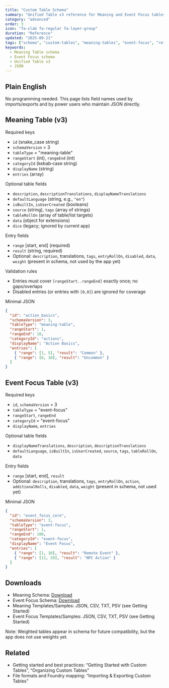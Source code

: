 ```yaml
---
title: "Custom Table Schema"
summary: "Unified Table v3 reference for Meaning and Event Focus tables, with minimal examples and downloads."
category: "advanced"
order: 3
icon: "fa-slab fa-regular fa-layer-group"
duration: "Reference"
updated: "2025-09-21"
tags: ["schema", "custom-tables", "meaning-tables", "event-focus", "reference"]
keywords:
  - Meaning Table schema
  - Event Focus schema
  - Unified Table v3
  - JSON
---
```


## Plain English

No programming needed. This page lists field names used by imports/exports and by power users who maintain JSON directly.

## Meaning Table (v3)

Required keys
- `id` (snake_case string)
- `schemaVersion` = 3
- `tableType` = "meaning-table"
- `rangeStart` (int), `rangeEnd` (int)
- `categoryId` (kebab‑case string)
- `displayName` (string)
- `entries` (array)

Optional table fields
- `description`, `descriptionTranslations`, `displayNameTranslations`
- `defaultLanguage` (string, e.g., `"en"`)
- `isBuiltIn`, `isUserCreated` (booleans)
- `source` (string), `tags` (array of strings)
- `tableRollOn` (array of table/list targets)
- `data` (object for extensions)
- `dice` (legacy; ignored by current app)

Entry fields
- `range` [start, end] (required)
- `result` (string, required)
- Optional: `description`, translations, `tags`, `entryRollOn`, `disabled`, `data`, `weight` (present in schema, not used by the app yet)

Validation rules
- Entries must cover `[rangeStart..rangeEnd]` exactly once; no gaps/overlaps
- Disabled entries (or entries with `[0,0]`) are ignored for coverage

Minimal JSON
```json
{
  "id": "action_basics",
  "schemaVersion": 3,
  "tableType": "meaning-table",
  "rangeStart": 1,
  "rangeEnd": 10,
  "categoryId": "actions",
  "displayName": "Action Basics",
  "entries": [
    { "range": [1, 5], "result": "Common" },
    { "range": [6, 10], "result": "Uncommon" }
  ]
}
```

## Event Focus Table (v3)

Required keys
- `id`, `schemaVersion` = 3
- `tableType` = "event-focus"
- `rangeStart`, `rangeEnd`
- `categoryId` = "event-focus"
- `displayName`, `entries`

Optional table fields
- `displayNameTranslations`, `description`, `descriptionTranslations`
- `defaultLanguage`, `isBuiltIn`, `isUserCreated`, `source`, `tags`, `tableRollOn`, `data`

Entry fields
- `range` [start, end], `result`
- Optional: `description`, translations, `tags`, `entryRollOn`, `action`, `additionalRolls`, `disabled`, `data`, `weight` (present in schema, not used yet)

Minimal JSON
```json
{
  "id": "event_focus_core",
  "schemaVersion": 3,
  "tableType": "event-focus",
  "rangeStart": 1,
  "rangeEnd": 100,
  "categoryId": "event-focus",
  "displayName": "Event Focus",
  "entries": [
    { "range": [1, 10], "result": "Remote Event" },
    { "range": [11, 20], "result": "NPC Action" }
  ]
}
```

## Downloads

- Meaning Schema: [Download](/downloads/meaning_table.schema.json)
- Event Focus Schema: [Download](/downloads/event_focus_table.schema.json)
- Meaning Templates/Samples: JSON, CSV, TXT, PSV (see Getting Started)
- Event Focus Templates/Samples: JSON, CSV, TXT, PSV (see Getting Started)

Note: Weighted tables appear in schema for future compatibility, but the app does not use weights yet.

## Related

- Getting started and best practices: “Getting Started with Custom Tables”, “Organizing Custom Tables”
- File formats and Foundry mapping: “Importing & Exporting Custom Tables”
